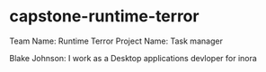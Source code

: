 # capstone-runtime-terror
Team Name: Runtime Terror
Project Name: Task manager

Blake Johnson:
I work as a Desktop applications devloper for inora 
